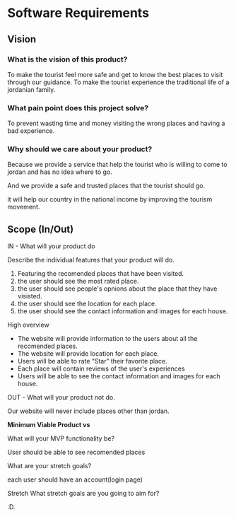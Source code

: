 # Software Requirements

## Vision

### What is the vision of this product?

To make the tourist feel more safe and get to know the best places to visit through our guidance.
To make the tourist experience the traditional life of a jordanian family.

### What pain point does this project solve?

To prevent wasting time and money visiting the wrong places and having a bad experience.

### Why should we care about your product?

Because we provide a service that help the tourist who is willing to come to jordan and has no idea where to go.

And we provide a safe and trusted places that the tourist should go.

it will help our country in the national income by improving the tourism movement.


## Scope (In/Out)
IN - What will your product do

Describe the individual features that your product will do.

1. Featuring the recomended places that have been visited.
2. the user should see the most rated place.
3. the user should see people's opnions about the place that they have visisted.
4. the user should see the location for each place.
5. the user should see the contact information and images for each house.


High overview

* The website will provide information to the users about all the recomended places.
* The website will provide location for each place.
* Users will be able to rate “Star” their favorite place.
* Each place will contain reviews of the user's experiences
* Users will be able to see the contact information and images for each house.

OUT - What will your product not do.

Our website will never include places other than jordan.


**Minimum Viable Product vs**

What will your MVP functionality be?

User should be able to see recomended places

What are your stretch goals?

each user should have an account(login page)


Stretch
What stretch goals are you going to aim for?

:D.






